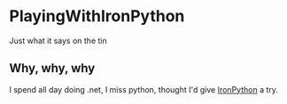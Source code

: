 # PlayingWithIronPython
Just what it says on the tin

## Why, why, why
I spend all day doing .net, I miss python, thought I'd give [IronPython](http://ironpython.net/) a try.

